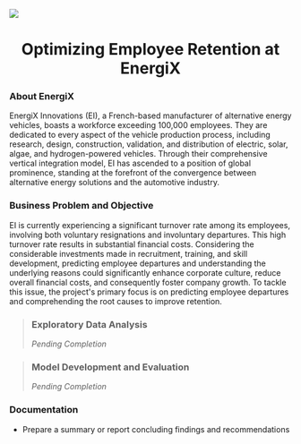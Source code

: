 ![](https://geps.dev/progress/100)

<div class='header' align="center">
    <h1>Optimizing Employee Retention at EnergiX</h1>
</div>

### About EnergiX
EnergiX Innovations (EI), a French-based manufacturer of alternative energy vehicles, boasts a workforce exceeding 100,000 employees. They are dedicated to every aspect of the vehicle production process, including research, design, construction, validation, and distribution of electric, solar, algae, and hydrogen-powered vehicles. Through their comprehensive vertical integration model, EI has ascended to a position of global prominence, standing at the forefront of the convergence between alternative energy solutions and the automotive industry.

### Business Problem and Objective
EI is currently experiencing a significant turnover rate among its employees, involving both voluntary resignations and involuntary departures. This high turnover rate results in substantial financial costs. Considering the considerable investments made in recruitment, training, and skill development, predicting employee departures and understanding the underlying reasons could significantly enhance corporate culture, reduce overall financial costs, and consequently foster company growth. To tackle this issue, the project's primary focus is on predicting employee departures and comprehending the root causes to improve retention.

> ### Exploratory Data Analysis
> *Pending Completion*

> ### Model Development and Evaluation
> *Pending Completion*
  
### Documentation
- Prepare a summary or report concluding findings and recommendations








